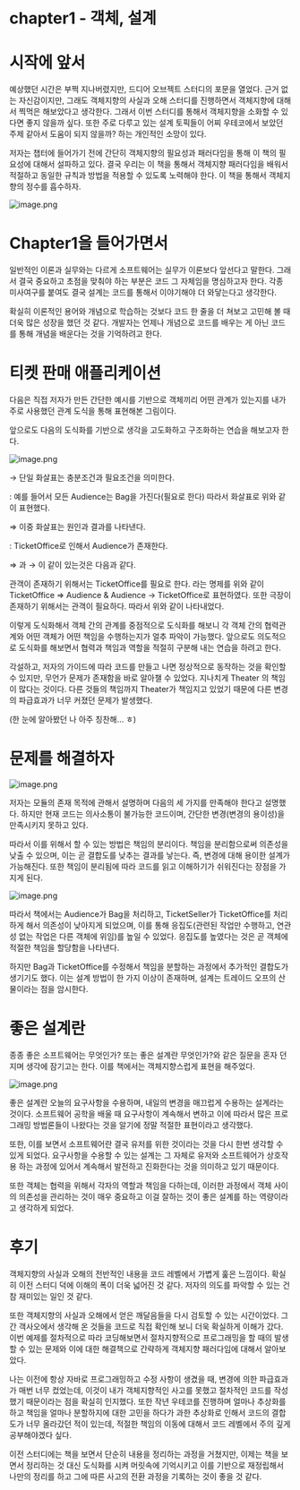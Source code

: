 # chapter1 - 객체, 설계

# 시작에 앞서

예상했던 시간은 부쩍 지나버렸지만, 드디어 오브젝트 스터디의 포문을 열었다. 근거 없는 자신감이지만, 그래도 객체지향의 사실과 오해 스터디를 진행하면서 객체지향에 대해서 찍먹은
해보았다고 생각한다. 그래서 이번 스터디를 통해서 객체지향을 소화할 수 있다면 좋지 않을까 싶다. 또한 주로 다루고 있는 설계 토픽들이 어찌 우테코에서 보았던 주제 같아서
도움이 되지 않을까? 하는 개인적인 소망이 있다.

저자는 챕터에 들어가기 전에 간단히 객체지향의 필요성과 패러다임을 통해 이 책의 필요성에 대해서 설파하고 있다. 결국 우리는 이 책을 통해서 객체지향 패러다임을 배워서 적절하고
동일한 규칙과 방법을 적용할 수 있도록 노력해야 한다. 이 책을 통해서 객체지향의 정수를 흡수하자.

![image.png](./resources/image.png)

# Chapter1을 들어가면서

일반적인 이론과 실무와는 다르게 소프트웨어는 실무가 이론보다 앞선다고 말한다. 그래서 결국 중요하고 초점을 맞춰야 하는 부분은 코드 그 자체임을 명심하고자 한다. 각종 미사여구를
붙여도 결국 설계는 코드를 통해서 이야기해야 더 와닿는다고 생각한다.

확실히 이론적인 용어와 개념으로 학습하는 것보다 코드 한 줄을 더 쳐보고 고민해 볼 때 더욱 많은 성장을 했던 것 같다. 개발자는 언제나 개념으로 코드를 배우는 게 아닌 코드를
통해
개념을 배운다는 것을 기억하려고 한다.

# 티켓 판매 애플리케이션

다음은 직접 저자가 만든 간단한 예시를 기반으로 객체끼리 어떤 관계가 있는지를 내가 주로 사용했던 관계 도식을 통해 표현해본 그림이다.

앞으로도 다음의 도식화를 기반으로 생각을 고도화하고 구조화하는 연습을 해보고자 한다.

![image.png](resources/image1.png)

→ 단일 화살표는 충분조건과 필요조건을 의미한다.

: 예를 들어서 모든 Audience는 Bag을 가진다(필요로 한다) 따라서 화살표로 위와 같이 표현했다.

⇒ 이중 화살표는 원인과 결과를 나타낸다.

: TicketOffice로 인해서 Audience가 존재한다.

⇒ 과 → 이 같이 있는것은 다음과 같다.

관객이 존재하기 위해서는 TicketOffice를 필요로 한다. 라는 명제를 위와 같이 TicketOffice ⇒ Audience & Audience → TicketOffice로
표현하였다.
또한 극장이 존재하기 위해서는 관객이 필요하다. 따라서 위와 같이 나타내었다.

이렇게 도식화해서 객체 간의 관계를 중점적으로 도식화를 해보니 각 객체 간의 협력관계와 어떤 객체가 어떤 책임을 수행하는지가 얼추 파악이 가능했다. 앞으로도 의도적으로 도식화를
해보면서 협력과 책임과 역할을 적절히 구분해 내는 연습을 하려고 한다.

각설하고, 저자의 가이드에 따라 코드를 만들고 나면 정상적으로 동작하는 것을 확인할 수 있지만, 무언가 문제가 존재함을 바로 알아챌 수 있었다. 지나치게 Theater 의 책임이
많다는 것이다. 다른 것들의 책임까지 Theater가 책임지고 있었기 때문에 다른 변경의 파급효과가 너무 커졌던 문제가 발생했다.

(한 눈에 알아봤던 나 아주 칭찬해… ㅎ)

# 문제를 해결하자

![image.png](resources/image2.png)

저자는 모듈의 존재 목적에 관해서 설명하며 다음의 세 가지를 만족해야 한다고 설명했다. 하지만 현재 코드는 의사소통이 불가능한 코드이며, 간단한 변경(변경의 용이성)을 만족시키지
못하고 있다.

따라서 이를 위해서 할 수 있는 방법은 책임의 분리이다. 책임을 분리함으로써 의존성을 낮출 수 있으며, 이는 곧 결합도를 낮추는 결과를 낳는다. 즉, 변경에 대해 용이한 설계가
가능해진다. 또한 책임이 분리됨에 따라 코드를 읽고 이해하기가 쉬워진다는 장점을 가지게 된다.

![image.png](resources/image3.png)

따라서 책에서는 Audience가 Bag을 처리하고, TicketSeller가 TicketOffice를 처리하게 해서 의존성이 낮아지게 되었으며, 이를 통해 응집도(관련된 작업만
수행하고, 연관성 없는 작업은 다른 객체에 위임)를 높일 수 있었다. 응집도를 높였다는 것은 곧 객체에 적절한 책임을 할당함을 나타낸다.

하지만 Bag과 TicketOffice를 수정해서 책임을 분할하는 과정에서 추가적인 결합도가 생기기도 했다. 이는 설계 방법이 한 가지 이상이 존재하며, 설계는 트레이드 오프의
산물이라는 점을 암시한다.

# 좋은 설계란

종종 좋은 소프트웨어는 무엇인가? 또는 좋은 설계란 무엇인가?와 같은 질문을 혼자 던지며 생각에 잠기고는 한다. 이를 책에서는 객체지향스럽게 표현을 해주었다.

![image.png](resources/image4.png)

좋은 설계란 오늘의 요구사항을 수용하며, 내일의 변경을 매끄럽게 수용하는 설계라는 것이다. 소프트웨어 공학을 배울 때 요구사항이 계속해서 변하고 이에 따라서 많은 프로그래밍
방법론들이 나왔다는 것을 알기에 정말 적절한 표현이라고 생각했다.

또한, 이를 보면서 소프트웨어란 결국 유저를 위한 것이라는 것을 다시 한번 생각할 수 있게 되었다. 요구사항을 수용할 수 있는 설계는 그 자체로 유저와 소프트웨어가 상호작용 하는
과정에 있어서 계속해서 발전하고 진화한다는 것을 의미하고 있기 때문이다.

또한 객체는 협력을 위해서 각자의 역할과 책임을 다하는데, 이러한 과정에서 객체 사이의 의존성을 관리하는 것이 매우 중요하고 이걸 잘하는 것이 좋은 설계를 하는 역량이라고
생각하게 되었다.

# 후기

객체지향의 사실과 오해의 전반적인 내용을 코드 레벨에서 가볍게 훑은 느낌이다. 확실히 이전 스터디 덕에 이해의 폭이 더욱 넓어진 것 같다. 저자의 의도를 파악할 수 있는 건 참
재미있는 일인 것 같다.

또한 객체지향의 사실과 오해에서 얻은 깨달음들을 다시 검토할 수 있는 시간이었다. 그간 객사오에서 생각해 온 것들을 코드로 직접 확인해 보니 더욱 확실하게 이해가 갔다.
이번 예제를 절차적으로 따라 코딩해보면서 절차지향적으로 프로그래밍을 할 때의 발생할 수 있는 문제와 이에 대한 해결책으로 간략하게 객체지향 패러다임에 대해서 알아보았다.

나는 이전에 항상 자바로 프로그래밍하고 수정 사항이 생겼을 때, 변경에 의한 파급효과가 매번 너무 컸었는데, 이것이 내가 객체지향적인 사고를 못했고 절차적인 코드를 작성했기
때문이라는 점을 확실히 인지했다. 또한 작년 우테코를 진행하며 얼마나 추상화를하고 책임을 얼마나 분할하지에 대한 고민을 하다가 과한 추상화로 인해서 코드의 결합도가 너무 올라갔던
적이 있는데, 적절한 책임의 이동에 대해서 코드 레벨에서 주의 깊게 공부해야겠다 싶다.

이전 스터디에는 책을 보면서 단순히 내용을 정리하는 과정을 거쳤지만, 이제는 책을 보면서 정리하는 것 대신 도식화를 시켜 머릿속에 기억시키고 이를 기반으로 재정립해서 나만의 정리를
하고 그에 따른 사고의 전환 과정을 기록하는 것이 좋을 것 같다.